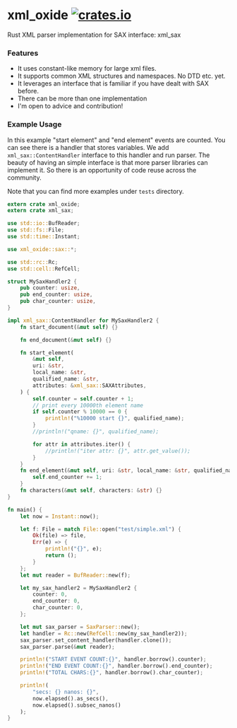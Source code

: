 # xml_oxide [![crates.io](https://meritbadge.herokuapp.com/actix-web)](https://crates.io/crates/actix-web)
Rust XML parser implementation for SAX interface: xml_sax

### Features
* It uses constant-like memory for large xml files.
* It supports common XML structures and namespaces. No DTD etc. yet.
* It leverages an interface that is familiar if you have dealt with SAX before.
* There can be more than one implementation 
* I'm open to advice and contribution!


### Example Usage
In this example "start element" and "end element" events are counted. You can see there is a handler that stores variables. We add `xml_sax::ContentHandler` interface to this handler and run parser. The beauty of having an simple interface is that more parser libraries can implement it. So there is an opportunity of code reuse across the community.

Note that you can find more examples under `tests` directory.


```rust
extern crate xml_oxide;
extern crate xml_sax;

use std::io::BufReader;
use std::fs::File;
use std::time::Instant;

use xml_oxide::sax::*;

use std::rc::Rc;
use std::cell::RefCell;

struct MySaxHandler2 {
    pub counter: usize,
    pub end_counter: usize,
    pub char_counter: usize,
}

impl xml_sax::ContentHandler for MySaxHandler2 {
    fn start_document(&mut self) {}

    fn end_document(&mut self) {}

    fn start_element(
        &mut self,
        uri: &str,
        local_name: &str,
        qualified_name: &str,
        attributes: &xml_sax::SAXAttributes,
    ) {
        self.counter = self.counter + 1;
        // print every 10000th element name
        if self.counter % 10000 == 0 {
            println!("%10000 start {}", qualified_name);
        }
        //println!("qname: {}", qualified_name);

        for attr in attributes.iter() {
            //println!("iter attr: {}", attr.get_value());
        }
    }
    fn end_element(&mut self, uri: &str, local_name: &str, qualified_name: &str) {
        self.end_counter += 1;
    }
    fn characters(&mut self, characters: &str) {}
}

fn main() {
    let now = Instant::now();

    let f: File = match File::open("test/simple.xml") {
        Ok(file) => file,
        Err(e) => {
            println!("{}", e);
            return ();
        }
    };
    let mut reader = BufReader::new(f);

    let my_sax_handler2 = MySaxHandler2 {
        counter: 0,
        end_counter: 0,
        char_counter: 0,
    };

    let mut sax_parser = SaxParser::new();
    let handler = Rc::new(RefCell::new(my_sax_handler2));
    sax_parser.set_content_handler(handler.clone());
    sax_parser.parse(&mut reader);

    println!("START EVENT COUNT:{}", handler.borrow().counter);
    println!("END EVENT COUNT:{}", handler.borrow().end_counter);
    println!("TOTAL CHARS:{}", handler.borrow().char_counter);

    println!(
        "secs: {} nanos: {}",
        now.elapsed().as_secs(),
        now.elapsed().subsec_nanos()
    );
}

```
